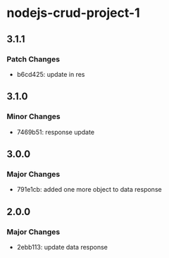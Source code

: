# nodejs-crud-project-1

## 3.1.1

### Patch Changes

- b6cd425: update in res

## 3.1.0

### Minor Changes

- 7469b51: response update

## 3.0.0

### Major Changes

- 791e1cb: added one more object to data response

## 2.0.0

### Major Changes

- 2ebb113: update data response
